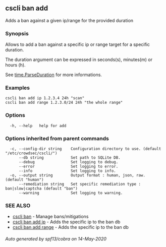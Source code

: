 ## cscli ban add

Adds a ban against a given ip/range for the provided duration

### Synopsis


Allows to add a ban against a specific ip or range target for a specific duration.  

The duration argument can be expressed in seconds(s), minutes(m) or hours (h).
		
See [time.ParseDuration](https://golang.org/pkg/time/#ParseDuration) for more informations.

### Examples

```
cscli ban add ip 1.2.3.4 24h "scan"  
cscli ban add range 1.2.3.0/24 24h "the whole range"
```

### Options

```
  -h, --help   help for add
```

### Options inherited from parent commands

```
  -c, --config-dir string    Configuration directory to use. (default "/etc/crowdsec/cscli/")
      --db string            Set path to SQLite DB.
      --debug                Set logging to debug.
      --error                Set logging to error.
      --info                 Set logging to info.
  -o, --output string        Output format : human, json, raw. (default "human")
      --remediation string   Set specific remediation type : ban|slow|captcha (default "ban")
      --warning              Set logging to warning.
```

### SEE ALSO

* [cscli ban](cscli_ban.md)	 - Manage bans/mitigations
* [cscli ban add ip](cscli_ban_add_ip.md)	 - Adds the specific ip to the ban db
* [cscli ban add range](cscli_ban_add_range.md)	 - Adds the specific ip to the ban db

###### Auto generated by spf13/cobra on 14-May-2020
